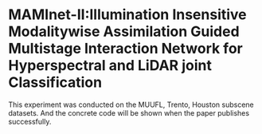 # MAMInet-II:Illumination Insensitive Modalitywise Assimilation Guided Multistage Interaction Network for Hyperspectral and LiDAR joint Classification
This experiment was conducted on the MUUFL, Trento, Houston subscene datasets. 
And the concrete code will be shown when the paper publishes successfully. 
